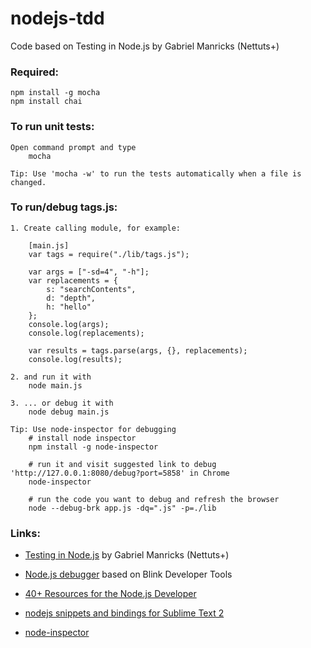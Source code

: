 nodejs-tdd
==========

Code based on Testing in Node.js by Gabriel Manricks (Nettuts+)

### Required:

	npm install -g mocha
	npm install chai

### To run unit tests:

	Open command prompt and type
		mocha

	Tip: Use 'mocha -w' to run the tests automatically when a file is changed.

### To run/debug tags.js:

	1. Create calling module, for example:

		[main.js]
		var tags = require("./lib/tags.js");

		var args = ["-sd=4", "-h"];
		var replacements = {
			s: "searchContents",
			d: "depth",
			h: "hello"
		};
		console.log(args);
		console.log(replacements);

		var results = tags.parse(args, {}, replacements);
		console.log(results);

	2. and run it with
		node main.js

	3. ... or debug it with 
		node debug main.js

	Tip: Use node-inspector for debugging
		# install node inspector
		npm install -g node-inspector

		# run it and visit suggested link to debug 'http://127.0.0.1:8080/debug?port=5858' in Chrome
		node-inspector

		# run the code you want to debug and refresh the browser
		node --debug-brk app.js -dq=".js" -p=./lib


### Links:

- [Testing in Node.js](http://net.tutsplus.com/tutorials/javascript-ajax/testing-in-node-js/) by Gabriel Manricks (Nettuts+)
- [Node.js debugger](https://github.com/node-inspector/node-inspector) based on Blink Developer Tools
- [40+ Resources for the Node.js Developer](http://architects.dzone.com/articles/40-resources-nodejs-developer)

- [nodejs snippets and bindings for Sublime Text 2](https://github.com/tanepiper/SublimeText-Nodejs)
- [node-inspector](https://github.com/node-inspector/node-inspector)